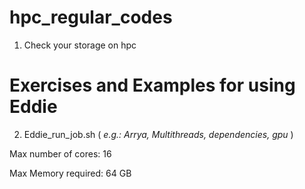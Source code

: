 # hpc_regular_codes
1. Check your storage on hpc

# Exercises and Examples for using Eddie
2. Eddie_run_job.sh ( *e.g.: Arrya, Multithreads, dependencies, gpu* )

Max number of cores: 16

Max Memory required: 64 GB

